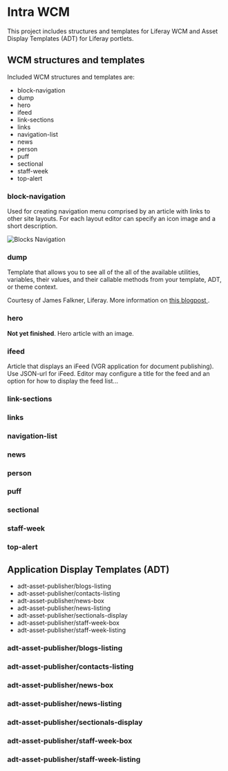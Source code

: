 # Intra WCM #

This project includes structures and templates for Liferay WCM and Asset Display Templates (ADT) for Liferay portlets.

## WCM structures and templates ##

Included WCM structures and templates are:

* block-navigation
* dump
* hero
* ifeed
* link-sections
* links
* navigation-list
* news
* person
* puff
* sectional
* staff-week
* top-alert

### block-navigation ###

Used for creating navigation menu comprised by an article with links to other site layouts. For each layout editor can specify an icon image and a short description.

![Blocks Navigation](https://raw.githubusercontent.com/mrg3kko/vgr-62-intra-wcm/master/docs/wcm/block-navigation.png)

### dump ###

Template that allows you to see all of the all of the available utilities, variables, their values, and their callable methods from your template, ADT, or theme context.

Courtesy of James Falkner, Liferay. More information on [ this blogpost ](https://www.liferay.com/web/james.falkner/blog/-/blogs/dumping-adt-wcm-template-variables).

### hero ###

**Not yet finished**. Hero article with an image.

### ifeed ###

Article that displays an iFeed (VGR application for document publishing). Use JSON-url for iFeed. Editor may configure a title for the feed and an option for how to display the feed list...

### link-sections ###


### links ###


### navigation-list ###


### news ###


### person ###


### puff ###


### sectional ###


### staff-week ###


### top-alert ###


## Application Display Templates (ADT) ##

* adt-asset-publisher/blogs-listing
* adt-asset-publisher/contacts-listing
* adt-asset-publisher/news-box
* adt-asset-publisher/news-listing
* adt-asset-publisher/sectionals-display
* adt-asset-publisher/staff-week-box
* adt-asset-publisher/staff-week-listing

### adt-asset-publisher/blogs-listing ###



### adt-asset-publisher/contacts-listing ###


### adt-asset-publisher/news-box ###


### adt-asset-publisher/news-listing ###


### adt-asset-publisher/sectionals-display ###


### adt-asset-publisher/staff-week-box ###


### adt-asset-publisher/staff-week-listing ###

